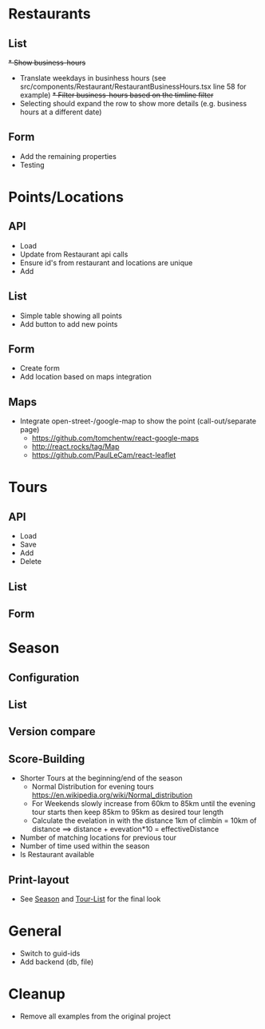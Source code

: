 # Restaurants

## List
~~* Show business-hours~~
* Translate weekdays in businhess hours (see src/components/Restaurant/RestaurantBusinessHours.tsx line 58 for example)
~~* Filter business-hours based on the timline filter~~
* Selecting should expand the row to show more details (e.g. business hours at a different date)
    
## Form
* Add the remaining properties
* Testing

# Points/Locations

## API
* Load
* Update from Restaurant api calls
* Ensure id's from restaurant and locations are unique
* Add

## List
* Simple table showing all points
* Add button to add new points

## Form
* Create form
* Add location based on maps integration

## Maps
* Integrate open-street-/google-map to show the point (call-out/separate page)
  * https://github.com/tomchentw/react-google-maps
  * http://react.rocks/tag/Map
  * https://github.com/PaulLeCam/react-leaflet

# Tours

## API
* Load
* Save
* Add
* Delete

## List

## Form

# Season

## Configuration

## List

## Version compare

## Score-Building
* Shorter Tours at the beginning/end of the season
  * Normal Distribution for evening tours https://en.wikipedia.org/wiki/Normal_distribution
  * For Weekends slowly increase from 60km to 85km until the evening tour starts then keep 85km to 95km as desired tour length
  * Calculate the evelation in with the distance 1km of climbin = 10km of distance ==> distance + evevation*10 = effectiveDistance
* Number of matching locations for previous tour
* Number of time used within the season
* Is Restaurant available

## Print-layout
* See [Season](http://rvwinterthur.ch/fileadmin/user_upload/Tourenfahren/2015/RVW_Tourenprogramm_2015.pdf) and [Tour-List](http://rvwinterthur.ch/fileadmin/user_upload/Tourenfahren/2015/RVW_Tourenbeschrieb_2015.pdf) for the final look

# General
* Switch to guid-ids
* Add backend (db, file)

# Cleanup
* Remove all examples from the original project

